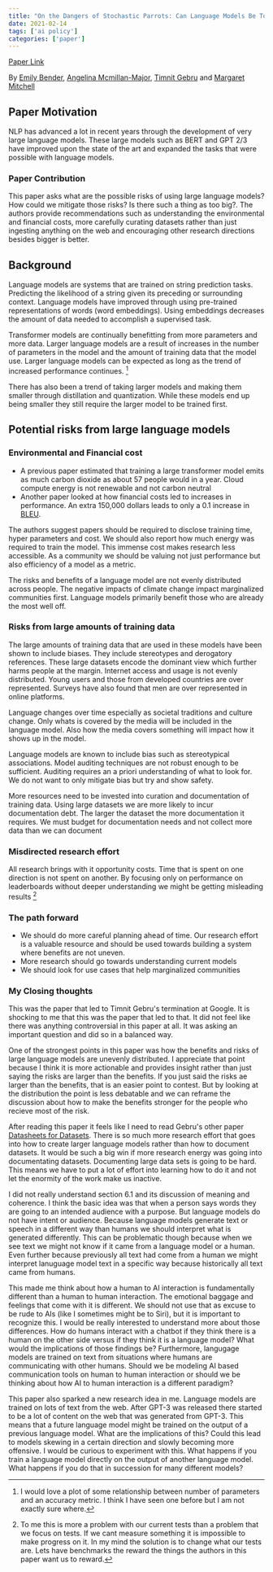 ```yaml
---
title: "On the Dangers of Stochastic Parrots: Can Language Models Be Too Big?"
date: 2021-02-14
tags: ['ai policy']
categories: ['paper']
---
```


[Paper Link](http://faculty.washington.edu/ebender/papers/Stochastic_Parrots.pdf)

By [Emily Bender](https://faculty.washington.edu/ebender/), [Angelina Mcmillan-Major](https://www.linkedin.com/in/angelina-mcmillan-major-535188b5/), [Timnit Gebru](https://en.wikipedia.org/wiki/Timnit_Gebru) and [Margaret Mitchell](https://www.m-mitchell.com/)

## Paper Motivation

NLP has advanced a lot in recent years through the development of very large language models. These large models such as BERT and GPT 2/3 have improved upon the state of the art and expanded the tasks that were possible with language models. 

### Paper Contribution

This paper asks what are the possible risks of using large language models? How could we mitigate those risks? Is there such a thing as too big?. The authors provide recommendations such as understanding the environmental and financial costs, more carefully curating datasets rather than just ingesting anything on the web and encouraging other research directions besides bigger is better.

## Background

Language models are systems that are trained on string prediction tasks. Predicting the likelihood of a string given its preceding or surrounding context. Language models have improved through using pre-trained representations of words (word embeddings). Using embeddings decreases the amount of data needed to accomplish a supervised task.

Transformer models are continually benefitting from more parameters and more data. Larger language models are a result of increases in the number of parameters in the model and the amount of training data that the model use. Larger language models can be expected as long as the trend of increased performance continues. [^1]

There has also been a trend of taking larger models and making them smaller through distillation and quantization. While these models end up being smaller they still require the larger model to be trained first. 

## Potential risks from large language models 

### Environmental and Financial cost

- A previous paper estimated that training a large transformer model emits as much carbon dioxide as about 57 people would in a year. Cloud compute energy is not renewable and not carbon neutral
- Another paper looked at how financial costs led to increases in performance. An extra 150,000 dollars leads to only a 0.1 increase in [BLEU](https://en.wikipedia.org/wiki/BLEU). 

The authors suggest papers should be required to disclose training time, hyper parameters and cost. We should also report how much energy was required to train the model. This immense cost makes research less accessible. As a community we should be valuing not just performance but also efficiency of a model as a metric. 

The risks and benefits of a language model are not evenly distributed across people. The negative impacts of climate change impact marginalized communities first. Language models primarily benefit those who are already the most well off. 

### Risks from large amounts of training data

The large amounts of training data that are used in these models have been shown to include biases. They include stereotypes and derogatory references. These large datasets encode the dominant view which further harms people at the margin. Internet access and usage is not evenly distributed. Young users and those from developed countries are over represented. Surveys have also found that men are over represented in online platforms. 

Language changes over time especially as societal traditions and culture change. Only whats is covered by the media will be included in the language model. Also how the media covers something will impact how it shows up in the model. 

Language models are known to include bias such as stereotypical associations. Model auditing techniques are not robust enough to be sufficient. Auditing requires an a priori understanding of what to look for. We do not want to only mitigate bias but try and show safety. 

More resources need to be invested into curation and documentation of training data. Using large datasets we are more likely to incur documentation debt. The larger the dataset the more documentation it requires. We must budget for documentation needs and not collect more data than we can document 

### Misdirected research effort 

All research brings with it opportunity costs. Time that is spent on one direction is not spent on another. By focusing only on performance on leaderboards without deeper understanding we might be getting misleading results [^2]
   
### The path forward 

- We should do more careful planning ahead of time. Our research effort is a valuable resource and should be used towards building a system where benefits are not uneven. 
- More research should go towards understanding current models 
- We should look for use cases that help marginalized communities

### My Closing thoughts

This was the paper that led to Timnit Gebru's termination at Google. It is shocking to me that this was the paper that led to that. It did not feel like there was anything controversial in this paper at all. It was asking an important question and did so in a balanced way. 

One of the strongest points in this paper was how the benefits and risks of large language models are unevenly distributed. I appreciate that point because I think it is more actionable and provides insight rather than just saying the risks are larger than the benefits. If you just said the risks ae larger than the benefits, that is an easier point to contest. But by looking at the distribution the point is less debatable and we can reframe the discussion about how to make the benefits stronger for the people who recieve most of the risk. 

After reading this paper it feels like I need to read Gebru's other paper [Datasheets for Datasets](https://arxiv.org/abs/1803.09010). There is so much more research effort that goes into how to create larger language models rather than how to document datasets. It would be such a big win if more research energy was going into documentating datasets. Documenting large data sets is going to be hard. This means we have to put a lot of effort into learning how to do it and not let the enormity of the work make us inactive. 

I did not really understand section 6.1 and its discussion of meaning and coherence. I think the basic idea was that when a person says words they are going to an intended audience with a purpose. But language models do not have intent or audience. Because language models generate text or speech in a different way than humans we should interpret what is generated differently. This can be problematic though because when we see text we might not know if it came from a language model or a human. Even further because previously all text had come from a human we might interpret lanuguage model text in a specific way because historically all text came from humans. 

This made me think about how a human to AI interaction is fundamentally different than a human to human interaction. The emotional baggage and feelings that come with it is different. We should not use that as excuse to be rude to AIs (like I sometimes might be to Siri), but it is important to recognize this. I would be really interested to understand more about those differences. How do humans interact with a chatbot if they think there is a human on the other side versus if they think it is a language model? What would the implications of those findings be? Furthermore, langugage models are trained on text from situations where humans are communicating with other humans. Should we be modeling AI based communication tools on human to human interaction or should we be thinking about how AI to human interaction is a different paradigm?

This paper also sparked a new research idea in me. Language models are trained on lots of text from the web. After GPT-3 was released there started to be a lot of content on the web that was generated from GPT-3. This means that a future language model might be trained on the output of a previous language model. What are the implications of this? Could this lead to models skewing in a certain direction and slowly becoming more offensive. I would be curious to experiment with this. What happens if you train a language model directly on the output of another language model. What happens if you do that in succession for many different models?


[^1]: I would love a plot of some relationship between number of parameters and an accuracy metric. I think I have seen one before but I am not exactly sure where. 

[^2]: To me this is more a problem with our current tests than a problem that we focus on tests. If we cant measure something it is impossible to make progress on it. In my mind the solution is to change what our tests are. Lets have benchmarks the reward the things the authors in this paper want us to reward. 